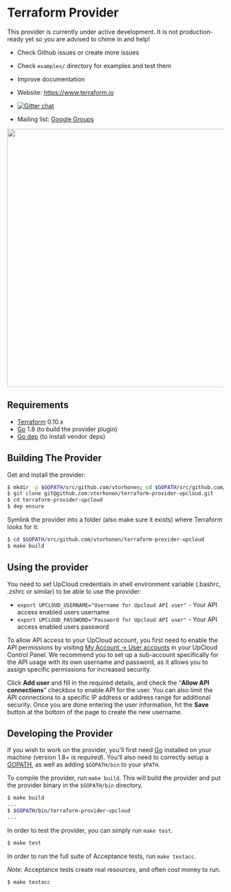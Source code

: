 # Terraform Provider

This provider is currently under active development. It is not production-ready yet so you are advised to chime in and help!

* Check Github issues or create more issues
* Check `examples/` directory for examples and test them
* Improve documentation

* Website: https://www.terraform.io
* [![Gitter chat](https://badges.gitter.im/hashicorp-terraform/Lobby.png)](https://gitter.im/hashicorp-terraform/Lobby)
* Mailing list: [Google Groups](http://groups.google.com/group/terraform-tool)

<img src="https://cdn.rawgit.com/hashicorp/terraform-website/master/content/source/assets/images/logo-hashicorp.svg" width="600px">

## Requirements

* [Terraform](https://www.terraform.io/downloads.html) 0.10.x
* [Go](https://golang.org/doc/install) 1.8 (to build the provider plugin)
* [Go dep](https://github.com/golang/dep) (to install vendor deps)

## Building The Provider

Get and install the provider:

```sh
$ mkdir -p $GOPATH/src/github.com/vtorhonen; cd $GOPATH/src/github.com/vtorhonen
$ git clone git@github.com:vtorhonen/terraform-provider-upcloud.git
$ cd terraform-provider-upcloud
$ dep ensure
```

Symlink the provider into a folder (also make sure it exists) where Terraform looks for it:

```sh
$ cd $GOPATH/src/github.com/vtorhonen/terraform-provider-upcloud
$ make build
```

## Using the provider

You need to set UpCloud credentials in shell environment variable (.bashrc, .zshrc or similar) to be able to use the provider:

* `export UPCLOUD_USERNAME="Username for Upcloud API user"` - Your API access enabled users username
* `export UPCLOUD_PASSWORD="Password for Upcloud API user"` - Your API access enabled users password

To allow API access to your UpCloud account, you first need to enable the API permissions by visiting [My Account -> User accounts](https://my.upcloud.com/account) in your UpCloud Control Panel. We recommend you to set up a sub-account specifically for the API usage with its own username and password, as it allows you to assign specific permissions for increased security.

Click **Add user** and fill in the required details, and check the “**Allow API connections**” checkbox to enable API for the user. You can also limit the API connections to a specific IP address or address range for additional security. Once you are done entering the user information, hit the **Save** button at the bottom of the page to create the new username.

## Developing the Provider

If you wish to work on the provider, you'll first need [Go](http://www.golang.org) installed on your machine (version 1.8+ is _required_). You'll also need to correctly setup a [GOPATH](http://golang.org/doc/code.html#GOPATH), as well as adding `$GOPATH/bin` to your `$PATH`.

To compile the provider, run `make build`. This will build the provider and put the provider binary in the `$GOPATH/bin` directory.

```sh
$ make build
...
$ $GOPATH/bin/terraform-provider-upcloud
...
```

In order to test the provider, you can simply run `make test`.

```sh
$ make test
```

In order to run the full suite of Acceptance tests, run `make testacc`.

_Note:_ Acceptance tests create real resources, and often cost money to run.

```sh
$ make testacc
```
